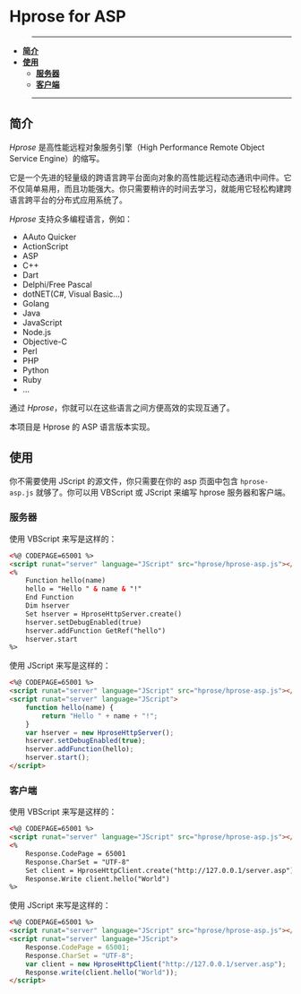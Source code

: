 # Hprose for ASP

>---
- **[简介](#简介)**
- **[使用](#使用)**
    - **[服务器](#服务器)**
    - **[客户端](#客户端)**

>---

## 简介

*Hprose* 是高性能远程对象服务引擎（High Performance Remote Object Service Engine）的缩写。

它是一个先进的轻量级的跨语言跨平台面向对象的高性能远程动态通讯中间件。它不仅简单易用，而且功能强大。你只需要稍许的时间去学习，就能用它轻松构建跨语言跨平台的分布式应用系统了。

*Hprose* 支持众多编程语言，例如：

* AAuto Quicker
* ActionScript
* ASP
* C++
* Dart
* Delphi/Free Pascal
* dotNET(C#, Visual Basic...)
* Golang
* Java
* JavaScript
* Node.js
* Objective-C
* Perl
* PHP
* Python
* Ruby
* ...

通过 *Hprose*，你就可以在这些语言之间方便高效的实现互通了。

本项目是 Hprose 的 ASP 语言版本实现。

## 使用

你不需要使用 JScript 的源文件，你只需要在你的 asp 页面中包含 `hprose-asp.js` 就够了。你可以用 VBScript 或 JScript 来编写 hprose 服务器和客户端。

### 服务器

使用 VBScript 来写是这样的：

```html
<%@ CODEPAGE=65001 %>
<script runat="server" language="JScript" src="hprose/hprose-asp.js"></script>
<%
    Function hello(name)
    hello = "Hello " & name & "!"
    End Function
    Dim hserver
    Set hserver = HproseHttpServer.create()
    hserver.setDebugEnabled(true)
    hserver.addFunction GetRef("hello")
    hserver.start
%>
```

使用 JScript 来写是这样的：

```html
<%@ CODEPAGE=65001 %>
<script runat="server" language="JScript" src="hprose/hprose-asp.js"></script>
<script runat="server" language="JScript">
    function hello(name) {
        return "Hello " + name + "!";
    }
    var hserver = new HproseHttpServer();
    hserver.setDebugEnabled(true);
    hserver.addFunction(hello);
    hserver.start();
</script>
```

### 客户端

使用 VBScript 来写是这样的：

```html
<%@ CODEPAGE=65001 %>
<script runat="server" language="JScript" src="hprose/hprose-asp.js"></script>
<%
    Response.CodePage = 65001
    Response.CharSet = "UTF-8"
    Set client = HproseHttpClient.create("http://127.0.0.1/server.asp")
    Response.Write client.hello("World")
%>
```

使用 JScript 来写是这样的：

```html
<%@ CODEPAGE=65001 %>
<script runat="server" language="JScript" src="hprose/hprose-asp.js"></script>
<script runat="server" language="JScript">
    Response.CodePage = 65001;
    Response.CharSet = "UTF-8";
    var client = new HproseHttpClient("http://127.0.0.1/server.asp");
    Response.write(client.hello("World"));
</script>
```
